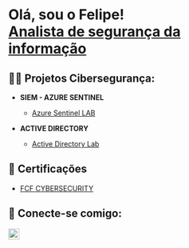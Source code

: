 <h1>Olá, sou o Felipe! <br/><a href="https://www.linkedin.com/in/joshmadakor/">Analista de segurança da informação</a></h1>

<h2>👨‍💻 Projetos Cibersegurança:</h2>

- <b>SIEM - AZURE SENTINEL</b>
  - [Azure Sentinel LAB](https://github.com/FelipePassosCyber/AzureSentinel-SIEM-LAB)

- <b>ACTIVE DIRECTORY</b>
  - [Active Directory Lab](https://github.com/FelipePassosCyber/AzureSentinel-SIEM-LAB)

<h2>📝 Certificações</h2>

- [FCF CYBERSECURITY](https://imgur.com/a/fupjArz)

<h2> 🤳 Conecte-se comigo:</h2>

[<img align="left" alt="Felipe Garcia | LinkedIn" width="22px" src="https://cdn.jsdelivr.net/npm/simple-icons@v3/icons/linkedin.svg" />][linkedin]

[linkedin]: https://www.linkedin.com/in/felipe-garcia03/

<!--
**joshmadakor1/joshmadakor1** is a ✨ _special_ ✨ repository because its `README.md` (this file) appears on your GitHub profile.

Here are some ideas to get you started:

- 🔭 I’m currently working on ...
- 🌱 I’m currently learning ...
- 👯 I’m looking to collaborate on ...
- 🤔 I’m looking for help with ...
- 💬 Ask me about ...
- 📫 How to reach me: ...
- 😄 Pronouns: ...
- ⚡ Fun fact: ...
-->
